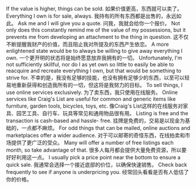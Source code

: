 If  the  value  is  higher,  things  can  be  sold.
如果价值更高，东西就可以卖了。
Everything  I  own  is  for  sale, always.
我持有的所有东西都是出售的，永远如此。
Ask  me  and  I  will  give  you  a  quote.
问我，我就会给你一个报价。
Not  only  does  this  constantly remind me of the value of my possessions, but it prevents me from developing an  attachment  to  the  thing  in  question.
这不仅不断提醒我财产的价值，而且阻止我对所提及的东西产生依恋。
A  more  enlightened  state  would  be  to always  be  willing  to  give  away  everything  I  own.
一个更开明的状态将是始终愿意放弃我拥有的一切。
Unfortunately,  I'm  not sufficiently skillful, nor do I as yet own so little to easily be able to reacquire and recreate everything I own, but that would be something to strive for.
不幸的是，我没有足够的技能，也没有拥有足够少的东西，以至可以轻易地重新获得和创造我所有的一切，但这将是我努力的目标。
To sell things, I use online services exclusively.
为了卖东西，我只使用在线服务。
Online services like Craig's List  are  useful  for  common  and  generic  items  like  furniture,  garden  tools, bicycles,  toys, etc.
像Craig's List这样的在线服务对家具、园艺工具、自行车、玩具等常见和通用物品很有用。
Listing  is  free  and  the  transaction  is  cash-based  and  hassle- free.
挂牌是免费的，交易是以现金为基础的，一点都不麻烦。
For odd things that can be mailed, online auctions and marketplaces  offer a wider  audience.
对于可以邮寄的奇怪东西，在线拍卖和市场提供了更广泛的受众。
Many  will  offer  a  number  of  free  listings  each  month,  so  take advantage of that.
很多人每月都会提供大量免费资源，所以要好好利用这一点。
I usually pick a price point near the bottom to ensure a quick sale.
我通常会选择一个接近底部的价位，以确保快速销售。
Check back frequently to see if anyone is underpricing you.
经常回头看看是否有人低估了你的价格。
